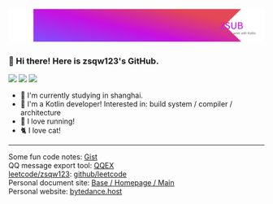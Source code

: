 ![head](head.svg)

###  👋 Hi there! Here is zsqw123's GitHub.

![](https://cdn.jsdelivr.net/gh/zsqw123/psc@master/profile-summary-card-output/dracula/0-profile-details.svg)
![](https://cdn.jsdelivr.net/gh/zsqw123/psc@master/profile-summary-card-output/dracula/1-repos-per-language.svg)
![](https://cdn.jsdelivr.net/gh/zsqw123/psc@master/profile-summary-card-output/dracula/2-most-commit-language.svg)


- 🔭 I'm currently studying in shanghai.
- 🌱 I'm a Kotlin developer! Interested in: build system / compiler / architecture
- 👟 I love running!
- 🐈 I love cat!

---
Some fun code notes: [Gist](https://gist.github.com/zsqw123)  
QQ message export tool: [QQEX](https://github.com/zsqw123/QQ-Exp-Android)  
[leetcode/zsqw123](https://leetcode-cn.com/u/zsqw123/): [github/leetcode](https://github.com/zsqw123/leetcode)  
Personal document site: [Base / Homepage / Main](https://eqyrx3fg3l.feishu.cn/docx/TkWidN8RtoLK4ix1NRRcWpdmnQf)  
Personal website: [bytedance.host](https://bytedance.host)

